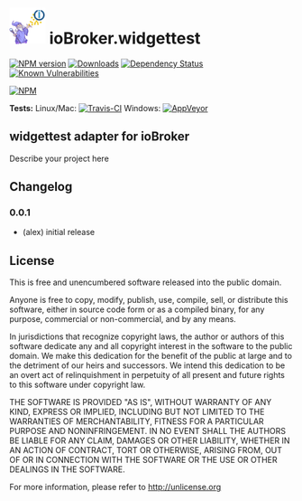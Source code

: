 <h1>
    <img src="admin/widgettest.png" width="64"/>
    ioBroker.widgettest
</h1>

[![NPM version](http://img.shields.io/npm/v/iobroker.widgettest.svg)](https://www.npmjs.com/package/iobroker.widgettest)
[![Downloads](https://img.shields.io/npm/dm/iobroker.widgettest.svg)](https://www.npmjs.com/package/iobroker.widgettest)
[![Dependency Status](https://img.shields.io/david/alex/iobroker.widgettest.svg)](https://david-dm.org/alex/iobroker.widgettest)
[![Known Vulnerabilities](https://snyk.io/test/github/alex/ioBroker.widgettest/badge.svg)](https://snyk.io/test/github/alex/ioBroker.widgettest)

[![NPM](https://nodei.co/npm/iobroker.widgettest.png?downloads=true)](https://nodei.co/npm/iobroker.widgettest/)

**Tests:** Linux/Mac: [![Travis-CI](http://img.shields.io/travis/alex/ioBroker.widgettest/master.svg)](https://travis-ci.org/alex/ioBroker.widgettest)
Windows: [![AppVeyor](https://ci.appveyor.com/api/projects/status/github/alex/ioBroker.widgettest?branch=master&svg=true)](https://ci.appveyor.com/project/alex/ioBroker-widgettest/)

## widgettest adapter for ioBroker

Describe your project here

## Changelog

### 0.0.1
* (alex) initial release

## License
This is free and unencumbered software released into the public domain.

Anyone is free to copy, modify, publish, use, compile, sell, or
distribute this software, either in source code form or as a compiled
binary, for any purpose, commercial or non-commercial, and by any
means.

In jurisdictions that recognize copyright laws, the author or authors
of this software dedicate any and all copyright interest in the
software to the public domain. We make this dedication for the benefit
of the public at large and to the detriment of our heirs and
successors. We intend this dedication to be an overt act of
relinquishment in perpetuity of all present and future rights to this
software under copyright law.

THE SOFTWARE IS PROVIDED "AS IS", WITHOUT WARRANTY OF ANY KIND,
EXPRESS OR IMPLIED, INCLUDING BUT NOT LIMITED TO THE WARRANTIES OF
MERCHANTABILITY, FITNESS FOR A PARTICULAR PURPOSE AND NONINFRINGEMENT.
IN NO EVENT SHALL THE AUTHORS BE LIABLE FOR ANY CLAIM, DAMAGES OR
OTHER LIABILITY, WHETHER IN AN ACTION OF CONTRACT, TORT OR OTHERWISE,
ARISING FROM, OUT OF OR IN CONNECTION WITH THE SOFTWARE OR THE USE OR
OTHER DEALINGS IN THE SOFTWARE.

For more information, please refer to <http://unlicense.org>